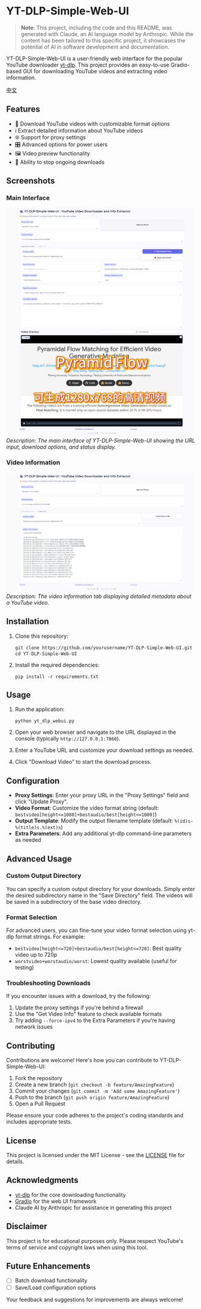 # YT-DLP-Simple-Web-UI

> **Note**: This project, including the code and this README, was generated with Claude, an AI language model by Anthropic. While the content has been tailored to this specific project, it showcases the potential of AI in software development and documentation.

YT-DLP-Simple-Web-UI is a user-friendly web interface for the popular YouTube downloader [yt-dlp](https://github.com/yt-dlp/yt-dlp). This project provides an easy-to-use Gradio-based GUI for downloading YouTube videos and extracting video information.

[中文](README.zh.md)

## Features

- 🎥 Download YouTube videos with customizable format options
- ℹ️ Extract detailed information about YouTube videos
- 🌐 Support for proxy settings
- 🎛️ Advanced options for power users
- 🖼️ Video preview functionality
- 🛑 Ability to stop ongoing downloads

## Screenshots

### Main Interface
![Main Interface](1.png)
*Description: The main interface of YT-DLP-Simple-Web-UI showing the URL input, download options, and status display.*

### Video Information
![Video Information](2.png)
*Description: The video information tab displaying detailed metadata about a YouTube video.*

## Installation

1. Clone this repository:
   ```
   git clone https://github.com/yourusername/YT-DLP-Simple-Web-UI.git
   cd YT-DLP-Simple-Web-UI
   ```

2. Install the required dependencies:
   ```
   pip install -r requirements.txt
   ```

## Usage

1. Run the application:
   ```
   python yt_dlp_webui.py
   ```

2. Open your web browser and navigate to the URL displayed in the console (typically `http://127.0.0.1:7860`).

3. Enter a YouTube URL and customize your download settings as needed.

4. Click "Download Video" to start the download process.

## Configuration

- **Proxy Settings**: Enter your proxy URL in the "Proxy Settings" field and click "Update Proxy".
- **Video Format**: Customize the video format string (default: `bestvideo[height<=1080]+bestaudio/best[height<=1080]`)
- **Output Template**: Modify the output filename template (default: `%(id)s-%(title)s.%(ext)s`)
- **Extra Parameters**: Add any additional yt-dlp command-line parameters as needed

## Advanced Usage

### Custom Output Directory
You can specify a custom output directory for your downloads. Simply enter the desired subdirectory name in the "Save Directory" field. The videos will be saved in a subdirectory of the base video directory.

### Format Selection
For advanced users, you can fine-tune your video format selection using yt-dlp format strings. For example:
- `bestvideo[height<=720]+bestaudio/best[height<=720]`: Best quality video up to 720p
- `worstvideo+worstaudio/worst`: Lowest quality available (useful for testing)

### Troubleshooting Downloads
If you encounter issues with a download, try the following:
1. Update the proxy settings if you're behind a firewall
2. Use the "Get Video Info" feature to check available formats
3. Try adding `--force-ipv4` to the Extra Parameters if you're having network issues

## Contributing

Contributions are welcome! Here's how you can contribute to YT-DLP-Simple-Web-UI:

1. Fork the repository
2. Create a new branch (`git checkout -b feature/AmazingFeature`)
3. Commit your changes (`git commit -m 'Add some AmazingFeature'`)
4. Push to the branch (`git push origin feature/AmazingFeature`)
5. Open a Pull Request

Please ensure your code adheres to the project's coding standards and includes appropriate tests.

## License

This project is licensed under the MIT License - see the [LICENSE](LICENSE) file for details.

## Acknowledgments

- [yt-dlp](https://github.com/yt-dlp/yt-dlp) for the core downloading functionality
- [Gradio](https://www.gradio.app/) for the web UI framework
- Claude AI by Anthropic for assistance in generating this project

## Disclaimer

This project is for educational purposes only. Please respect YouTube's terms of service and copyright laws when using this tool.

## Future Enhancements

- [ ] Batch download functionality
- [ ] Save/Load configuration options

Your feedback and suggestions for improvements are always welcome!
